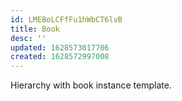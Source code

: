 ```yaml
---
id: LMEBoLCFfFu1hWbCT6lvB
title: Book
desc: ''
updated: 1628573017706
created: 1628572997008
---
```


Hierarchy with book instance template.